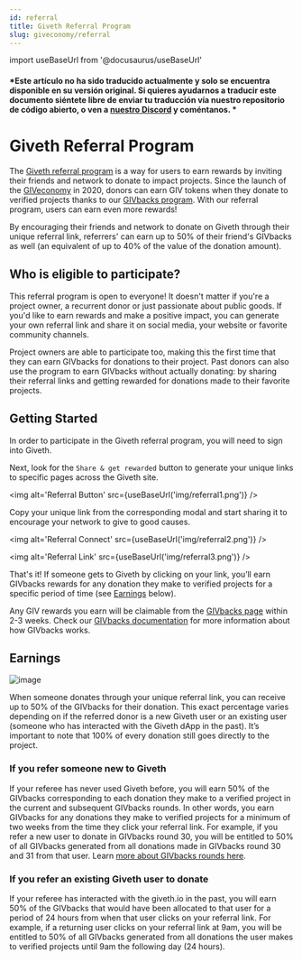 ```yaml
---
id: referral
title: Giveth Referral Program
slug: giveconomy/referral
---
```

import useBaseUrl from '@docusaurus/useBaseUrl'

#### *Este artículo no ha sido traducido actualmente y solo se encuentra disponible en su versión original. Si quieres ayudarnos a traducir este documento siéntete libre de enviar tu traducción vía nuestro repositorio de código abierto, o ven a [nuestro Discord](https://discord.giveth.io) y coméntanos. *

# Giveth Referral Program


The [Giveth referral program](https://giveth.io/referral) is a way for users to earn rewards by inviting their friends and network to donate to impact projects. Since the launch of the [GIVeconomy](/i18n/es/docusaurus-plugin-content-docs-dapps/current/giveconomy.md) in 2020, donors can earn GIV tokens when they donate to verified projects thanks to our [GIVbacks program](/i18n/es/docusaurus-plugin-content-docs-dapps/current/givbacks.md). With our referral program, users can earn even more rewards!

By encouraging their friends and network to donate on Giveth through their unique referral link, referrers' can earn up to 50% of their friend's GIVbacks as well (an equivalent of up to 40% of the value of the donation amount).

## Who is eligible to participate?

This referral program is open to everyone! It doesn't matter if you're a project owner, a recurrent donor or just passionate about public goods. If you'd like to earn rewards and make a positive impact, you can generate your own referral link and share it on social media, your website or favorite community channels.

Project owners are able to participate too, making this the first time that they can earn GIVbacks for donations to their project. Past donors can also use the program to earn GIVbacks without actually donating: by sharing their referral links and getting rewarded for donations made to their favorite projects.

## Getting Started

In order to participate in the Giveth referral program, you will need to sign into Giveth.

Next, look for the `Share & get rewarded` button to generate your unique links to specific pages across the Giveth site. 

<img alt='Referral Button' src={useBaseUrl('img/referral1.png')} />

Copy your unique link from the corresponding modal and start sharing it to encourage your network to give to good causes.

<img alt='Referral Connect' src={useBaseUrl('img/referral2.png')} />

<img alt='Referral Link' src={useBaseUrl('img/referral3.png')} />

That's it! If someone gets to Giveth by clicking on your link, you’ll earn GIVbacks rewards for any donation they make to verified projects for a specific period of time (see [Earnings](#earnings) below). 

Any GIV rewards you earn will be claimable from the [GIVbacks page](https://giveth.io/givbacks) within 2-3 weeks. Check our [GIVbacks documentation](/i18n/es/docusaurus-plugin-content-docs-dapps/current/givbacks.md) for more information about how GIVbacks works.

## Earnings

![image](https://user-images.githubusercontent.com/75490971/229162633-9b67d524-f29f-43d5-99b7-45f1e3b3787c.png)

When someone donates through your unique referral link, you can receive up to 50% of the GIVbacks for their donation. This exact percentage varies depending on if the  referred donor is a new Giveth user or an existing user (someone who has interacted with the Giveth dApp in the past). It’s important to note that 100% of every donation still goes directly to the project.

### If you refer someone new to Giveth

If your referee has never used Giveth before, you will earn 50% of the GIVbacks corresponding to each donation they make to a verified project in the current and subsequent GIVbacks rounds. In other words, you earn GIVbacks for any donations they make to verified projects for a minimum of two weeks from the time they click your referral link. For example, if you refer a new user to donate in GIVbacks round 30, you will be entitled to 50% of all GIVbacks generated from all donations made in GIVbacks round 30 and 31 from that user. Learn [more about GIVbacks rounds here](/i18n/es/docusaurus-plugin-content-docs-dapps/current/givbacks.md).

### If you refer an existing Giveth user to donate

If your referee has interacted with the giveth.io in the past, you will earn 50% of the GIVbacks that would have been allocated to that user for a period of 24 hours from when that user clicks on your referral link. For example, if a returning user clicks on your referral link at 9am, you will be entitled to 50% of all GIVbacks generated from all donations the user makes to verified projects until 9am the following day (24 hours).
